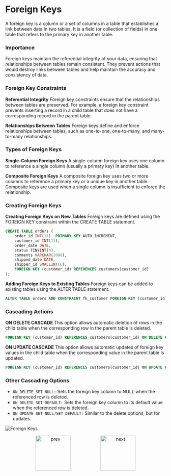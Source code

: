 # Foreign Keys
A foreign key is a column or a set of columns in a table that establishes a link between data in two tables. It is a field (or collection of fields) in one table that refers to the primary key in another table.

### Importance
Foreign keys maintain the referential integrity of your data, ensuring that relationships between tables remain consistent. They prevent actions that would destroy links between tables and help maintain the accuracy and consistency of data.

### Foreign Key Constraints
**Referential Integrity**
Foreign key constraints ensure that the relationships between tables are preserved. For example, a foreign key constraint prevents inserting a record in a child table that does not have a corresponding record in the parent table.

**Relationships Between Tables**
Foreign keys define and enforce relationships between tables, such as one-to-one, one-to-many, and many-to-many relationships.

### Types of Foreign Keys
**Single-Column Foreign Keys**
A single-column foreign key uses one column to reference a single column (usually a primary key) in another table.

**Composite Foreign Keys**
A composite foreign key uses two or more columns to reference a primary key or a unique key in another table. Composite keys are used when a single column is insufficient to enforce the relationship.

### Creating Foreign Keys
**Creating Foreign Keys on New Tables**
Foreign keys are defined using the FOREIGN KEY constraint within the CREATE TABLE statement.

```sql
CREATE TABLE orders (
    order_id INT(11)  PRIMARY KEY AUTO_INCREMENT,
    customer_id INT(11),
    order_date DATE,
    status TINYINT(4),
    comments VARCHAR(2000),
    shipped_date DATE,
    shipper_id SMALLINT(6),
    FOREIGN KEY (customer_id) REFERENCES customers(customer_id)
);
```

**Adding Foreign Keys to Existing Tables**
Foreign keys can be added to existing tables using the ALTER TABLE statement.

```sql
ALTER TABLE orders ADD CONSTRAINT fk_customer FOREIGN KEY (customer_id) REFERENCES customers(customer_id);
```


### Cascading Actions
**ON DELETE CASCADE**
This option allows automatic deletion of rows in the child table when the corresponding row in the parent table is deleted.

```sql
FOREIGN KEY (customer_id) REFERENCES customers(customer_id) ON DELETE CASCADE;
```

**ON UPDATE CASCADE**
This option allows automatic updates of foreign key values in the child table when the corresponding value in the parent table is updated.

```sql
FOREIGN KEY (customer_id) REFERENCES customers(customer_id) ON UPDATE CASCADE;
```

### Other Cascading Options
* `ON DELETE SET NULL:` Sets the foreign key column to NULL when the referenced row is deleted.
* `ON DELETE SET DEFAULT:` Sets the foreign key column to its default value when the referenced row is deleted.
* `ON UPDATE SET NULL/SET DEFAULT:` Similar to the delete options, but for updates.



![Foreign Keys](./images/foreign_keys.png)


<div style="display: flex; align-items: center; align-self: center; justify-content: space-evenly;" align="center">
<a href="../05_primary_keys/"><img width="110px" src="../esn_for_repo/prev.png" alt="prev"></a>
<a href="../07_foreign_key_constraints/"><img width="110px" src="../esn_for_repo/next.png" alt="next"></a>
</div>
